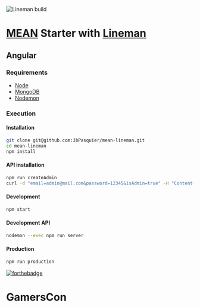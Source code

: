 ![Lineman build](https://travis-ci.org/JbPasquier/mean-lineman.svg?branch=master)

# [MEAN](http://mean.io/) Starter with [Lineman](http://linemanjs.com/)

## Angular

### Requirements

-   [Node](https://doc.ubuntu-fr.org/nodejs#depuis_un_ppa)
-   [MongoDB](https://doc.ubuntu-fr.org/mongodb#installation)
-   [Nodemon](http://nodemon.io/)

### Execution

#### Installation

```bash
git clone git@github.com:JbPasquier/mean-lineman.git
cd mean-lineman
npm install
```

#### API installation

```bash
npm run createAdmin
curl -d "email=admin@mail.com&password=12345&isAdmin=true" -H "Content-Type: application/x-www-form-urlencoded" -X POST http://localhost:3000/
```

#### Development

```bash
npm start
```

#### Development API

```bash
nodemon --exec npm run server
```

#### Production

```bash
npm run production
```

[![forthebadge](http://forthebadge.com/images/badges/built-with-love.svg)](http://forthebadge.com)

# GamersCon
